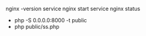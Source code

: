 nginx -version
service nginx start
service nginx status



- php -S 0.0.0.0:8000 -t public
- php public/ss.php